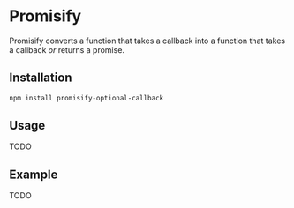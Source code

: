 Promisify
=========

Promisify converts a function that takes a callback into a function that takes a callback _or_ returns a promise.

Installation
------------

```bash
npm install promisify-optional-callback
```

Usage
-----
TODO

Example
-------
TODO
